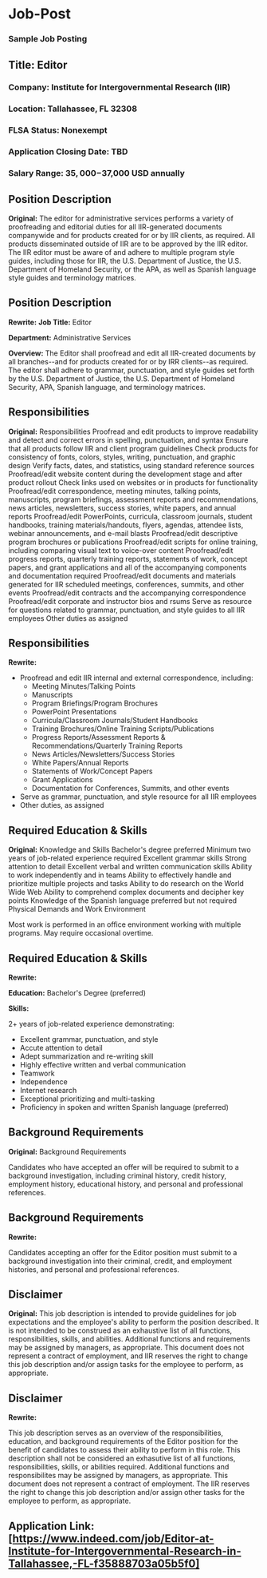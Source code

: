 # Job-Post
### **Sample Job Posting**
## Title: Editor  
### Company: Institute for Intergovernmental Research (IIR)
### Location: Tallahassee, FL 32308 
### FLSA Status: Nonexempt 
### Application Closing Date: TBD
### Salary Range: $35,000-$37,000 USD annually

## Position Description 
**Original:**
The editor for administrative services performs a variety of proofreading and editorial duties for all IIR-generated documents companywide and for products created for or by IIR clients, as required. All products disseminated outside of IIR are to be approved by the IIR editor. The IIR editor must be aware of and adhere to multiple program style guides, including those for IIR, the U.S. Department of Justice, the U.S. Department of Homeland Security, or the APA, as well as Spanish language style guides and terminology matrices.


## Position Description 
**Rewrite:**
**Job Title:** Editor

**Department:** Administrative Services

**Overview:** The Editor shall proofread and edit all IIR-created documents by all branches--and for products created for or by IRR clients--as required.  The editor shall adhere to grammar, punctuation, and style guides set forth by the U.S. Department of Justice, the U.S. Department of Homeland Security, APA, Spanish language, and terminology matrices.     

## Responsibilities

**Original:**
Responsibilities 
Proofread and edit products to improve readability and detect and correct errors in spelling, punctuation, and syntax Ensure that all products follow IIR and client program guidelines Check products for consistency of fonts, colors, styles, writing, punctuation, and graphic design Verify facts, dates, and statistics, using standard reference sources Proofread/edit website content during the development stage and after product rollout Check links used on websites or in products for functionality Proofread/edit correspondence, meeting minutes, talking points, manuscripts, program briefings, assessment reports and recommendations, news articles, newsletters, success stories, white papers, and annual reports Proofread/edit PowerPoints, curricula, classroom journals, student handbooks, training materials/handouts, flyers, agendas, attendee lists, webinar announcements, and e-mail blasts Proofread/edit descriptive program brochures or publications Proofread/edit scripts for online training, including comparing visual text to voice-over content Proofread/edit progress reports, quarterly training reports, statements of work, concept papers, and grant applications and all of the accompanying components and documentation required Proofread/edit documents and materials generated for IIR scheduled meetings, conferences, summits, and other events Proofread/edit contracts and the accompanying correspondence Proofread/edit corporate and instructor bios and rsums Serve as resource for questions related to grammar, punctuation, and style guides to all IIR employees Other duties as assigned 

## Responsibilities
**Rewrite:**

- Proofread and edit IIR internal and external correspondence, including:
  - Meeting Minutes/Talking Points
  - Manuscripts
  - Program Briefings/Program Brochures 
  - PowerPoint Presentations
  - Curricula/Classroom Journals/Student Handbooks
  - Training Brochures/Online Training Scripts/Publications
  - Progress Reports/Assessment Reports & Recommendations/Quarterly Training Reports
  - News Articles/Newsletters/Success Stories
  - White Papers/Annual Reports
  - Statements of Work/Concept Papers
  - Grant Applications
  - Documentation for Conferences, Summits, and other events
- Serve as grammar, punctuation, and style resource for all IIR employees
- Other duties, as assigned

## Required Education & Skills
**Original:**
Knowledge and Skills 
Bachelor's degree preferred Minimum two years of job-related experience required Excellent grammar skills Strong attention to detail Excellent verbal and written communication skills Ability to work independently and in teams Ability to effectively handle and prioritize multiple projects and tasks Ability to do research on the World Wide Web Ability to comprehend complex documents and decipher key points Knowledge of the Spanish language preferred but not required 
Physical Demands and Work Environment 

Most work is performed in an office environment working with multiple programs. May require occasional overtime. 

## Required Education & Skills
**Rewrite:**

**Education:** Bachelor's Degree (preferred)

**Skills:** 

2+ years of job-related experience demonstrating:
  - Excellent grammar, punctuation, and style
  - Accute attention to detail
  - Adept summarization and re-writing skill
  - Highly effective written and verbal communication
  - Teamwork 
  - Independence 
  - Internet research 
  - Exceptional prioritizing and multi-tasking 
  - Proficiency in spoken and written Spanish language (preferred)

## Background Requirements
**Original:**
Background Requirements 

Candidates who have accepted an offer will be required to submit to a background investigation, including criminal history, credit history, employment history, educational history, and personal and professional references. 

## Background Requirements
**Rewrite:**

Candidates accepting an offer for the Editor position must submit to a background investigation into their criminal, credit, and employment histories, and personal and professional references.  

## Disclaimer 
**Original:**
This job description is intended to provide guidelines for job expectations and the employee's ability to perform the position described. It is not intended to be construed as an exhaustive list of all functions, responsibilities, skills, and abilities. Additional functions and requirements may be assigned by managers, as appropriate. This document does not represent a contract of employment, and IIR reserves the right to change this job description and/or assign tasks for the employee to perform, as appropriate.

## Disclaimer 
**Rewrite:**

This job description serves as an overview of the responsibilities, education, and background requirements of the Editor position for the benefit of candidates to assess their ability to perform in this role.  This description shall not be considered an exhasutive list of all functions, responsibilities, skills, or abilities required. Additional functions and responsibilites may be assigned by managers, as appropriate.  This document does not represent a contract of employment.  The IIR reserves the right to change this job description and/or assign other tasks for the employee to perform, as appropriate.     

## Application Link: [https://www.indeed.com/job/Editor-at-Institute-for-Intergovernmental-Research-in-Tallahassee,-FL-f35888703a05b5f0]

